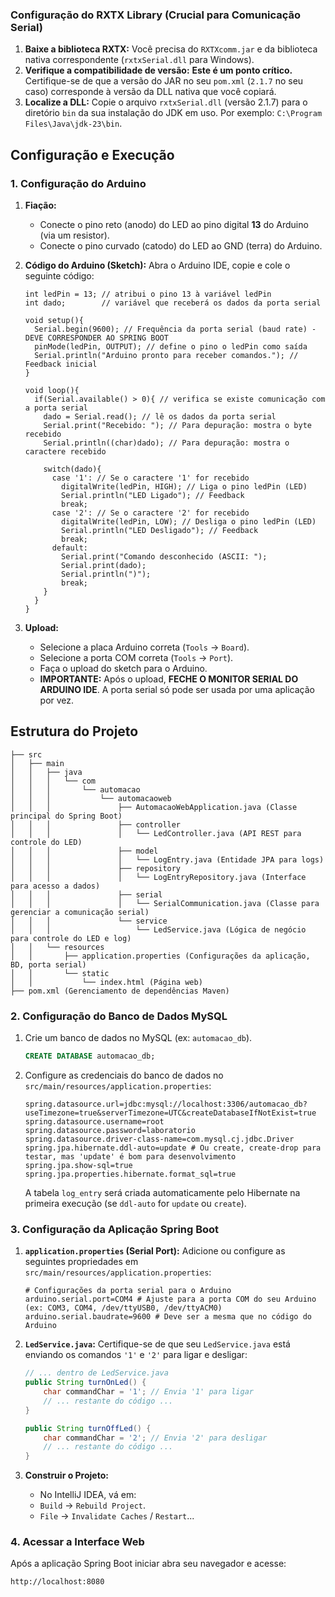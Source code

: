 ### Configuração do RXTX Library (Crucial para Comunicação Serial)

1.  **Baixe a biblioteca RXTX:** Você precisa do `RXTXcomm.jar` e da biblioteca nativa correspondente (`rxtxSerial.dll` para Windows).
2.  **Verifique a compatibilidade de versão:** **Este é um ponto crítico.** Certifique-se de que a versão do JAR no seu `pom.xml` (`2.1.7` no seu caso) corresponde à versão da DLL nativa que você copiará.
3.  **Localize a DLL:** Copie o arquivo `rxtxSerial.dll` (versão 2.1.7) para o diretório `bin` da sua instalação do JDK em uso. Por exemplo: `C:\Program Files\Java\jdk-23\bin`.

## Configuração e Execução

### 1. Configuração do Arduino

1.  **Fiação:**
    * Conecte o pino reto (anodo) do LED ao pino digital **13** do Arduino (via um resistor).
    * Conecte o pino curvado (catodo) do LED ao GND (terra) do Arduino.

2.  **Código do Arduino (Sketch):**
    Abra o Arduino IDE, copie e cole o seguinte código:

    ```arduino
    int ledPin = 13; // atribui o pino 13 à variável ledPin
    int dado;        // variável que receberá os dados da porta serial

    void setup(){
      Serial.begin(9600); // Frequência da porta serial (baud rate) - DEVE CORRESPONDER AO SPRING BOOT
      pinMode(ledPin, OUTPUT); // define o pino o ledPin como saída
      Serial.println("Arduino pronto para receber comandos."); // Feedback inicial
    }

    void loop(){
      if(Serial.available() > 0){ // verifica se existe comunicação com a porta serial
        dado = Serial.read(); // lê os dados da porta serial
        Serial.print("Recebido: "); // Para depuração: mostra o byte recebido
        Serial.println((char)dado); // Para depuração: mostra o caractere recebido

        switch(dado){
          case '1': // Se o caractere '1' for recebido
            digitalWrite(ledPin, HIGH); // Liga o pino ledPin (LED)
            Serial.println("LED Ligado"); // Feedback
            break;
          case '2': // Se o caractere '2' for recebido
            digitalWrite(ledPin, LOW); // Desliga o pino ledPin (LED)
            Serial.println("LED Desligado"); // Feedback
            break;
          default:
            Serial.print("Comando desconhecido (ASCII: ");
            Serial.print(dado);
            Serial.println(")");
            break;
        }
      }
    }
    ```
3.  **Upload:**
    * Selecione a placa Arduino correta (`Tools` -> `Board`).
    * Selecione a porta COM correta (`Tools` -> `Port`).
    * Faça o upload do sketch para o Arduino.
    * **IMPORTANTE:** Após o upload, **FECHE O MONITOR SERIAL DO ARDUINO IDE**. A porta serial só pode ser usada por uma aplicação por vez.

## Estrutura do Projeto
```
├── src
│   ├── main
│   │   ├── java
│   │   │   └── com
│   │   │       └── automacao
│   │   │           └── automacaoweb
│   │   │               ├── AutomacaoWebApplication.java (Classe principal do Spring Boot)
│   │   │               ├── controller
│   │   │               │   └── LedController.java (API REST para controle do LED)
│   │   │               ├── model
│   │   │               │   └── LogEntry.java (Entidade JPA para logs)
│   │   │               ├── repository
│   │   │               │   └── LogEntryRepository.java (Interface para acesso a dados)
│   │   │               ├── serial
│   │   │               │   └── SerialCommunication.java (Classe para gerenciar a comunicação serial)
│   │   │               └── service
│   │   │                   └── LedService.java (Lógica de negócio para controle do LED e log)
│   │   └── resources
│   │       ├── application.properties (Configurações da aplicação, BD, porta serial)
│   │       └── static
│   │           └── index.html (Página web)
├── pom.xml (Gerenciamento de dependências Maven)
```
### 2. Configuração do Banco de Dados MySQL

1.  Crie um banco de dados no MySQL (ex: `automacao_db`).
    ```sql
    CREATE DATABASE automacao_db;
    ```
2.  Configure as credenciais do banco de dados no `src/main/resources/application.properties`:

    ```properties
    spring.datasource.url=jdbc:mysql://localhost:3306/automacao_db?useTimezone=true&serverTimezone=UTC&createDatabaseIfNotExist=true
    spring.datasource.username=root
    spring.datasource.password=laboratorio
    spring.datasource.driver-class-name=com.mysql.cj.jdbc.Driver
    spring.jpa.hibernate.ddl-auto=update # Ou create, create-drop para testar, mas 'update' é bom para desenvolvimento
    spring.jpa.show-sql=true
    spring.jpa.properties.hibernate.format_sql=true
    ```

    A tabela `log_entry` será criada automaticamente pelo Hibernate na primeira execução (se `ddl-auto` for `update` ou `create`).

### 3. Configuração da Aplicação Spring Boot

1.  **`application.properties` (Serial Port):**
    Adicione ou configure as seguintes propriedades em `src/main/resources/application.properties`:

    ```properties
    # Configurações da porta serial para o Arduino
    arduino.serial.port=COM4 # Ajuste para a porta COM do seu Arduino (ex: COM3, COM4, /dev/ttyUSB0, /dev/ttyACM0)
    arduino.serial.baudrate=9600 # Deve ser a mesma que no código do Arduino
    ```
2.  **`LedService.java`:**
    Certifique-se de que seu `LedService.java` está enviando os comandos `'1'` e `'2'` para ligar e desligar:

    ```java
    // ... dentro de LedService.java
    public String turnOnLed() {
        char commandChar = '1'; // Envia '1' para ligar
        // ... restante do código ...
    }

    public String turnOffLed() {
        char commandChar = '2'; // Envia '2' para desligar
        // ... restante do código ...
    }
    ```
3.  **Construir o Projeto:**
    * No IntelliJ IDEA, vá em:
    * `Build` -> `Rebuild Project`.
    * `File` -> `Invalidate Caches` / `Restart`...


### 4. Acessar a Interface Web

Após a aplicação Spring Boot iniciar abra seu navegador e acesse:

`http://localhost:8080`
